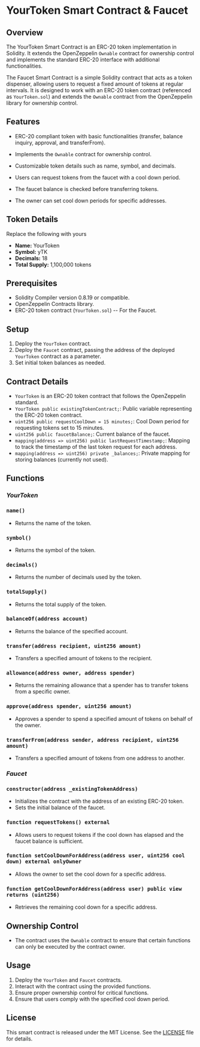 # YourToken Smart Contract & Faucet

## Overview

The YourToken Smart Contract is an ERC-20 token implementation in Solidity. It extends the OpenZeppelin `Ownable` contract for ownership control and implements the standard ERC-20 interface with additional functionalities.

The Faucet Smart Contract is a simple Solidity contract that acts as a token dispenser, allowing users to request a fixed amount of tokens at regular intervals. It is designed to work with an ERC-20 token contract (referenced as `YourToken.sol`) and extends the `Ownable` contract from the OpenZeppelin library for ownership control.

## Features

- ERC-20 compliant token with basic functionalities (transfer, balance inquiry, approval, and transferFrom).
- Implements the `Ownable` contract for ownership control.
- Customizable token details such as name, symbol, and decimals.

- Users can request tokens from the faucet with a cool down period.
- The faucet balance is checked before transferring tokens.
- The owner can set cool down periods for specific addresses.

## Token Details

Replace the following with yours

- **Name:** YourToken
- **Symbol:** yTK
- **Decimals:** 18
- **Total Supply:** 1,100,000 tokens

## Prerequisites

- Solidity Compiler version 0.8.19 or compatible.
- OpenZeppelin Contracts library.
- ERC-20 token contract (`YourToken.sol`) -- For the Faucet.

## Setup

1. Deploy the `YourToken` contract.
2. Deploy the `Faucet` contract, passing the address of the deployed `YourToken` contract as a parameter.
3. Set initial token balances as needed.

## Contract Details

- `YourToken` is an ERC-20 token contract that follows the OpenZeppelin standard.
- `YourToken public existingTokenContract;`: Public variable representing the ERC-20 token contract.
- `uint256 public requestCoolDown = 15 minutes;`: Cool Down period for requesting tokens set to 15 minutes.
- `uint256 public faucetBalance;`: Current balance of the faucet.
- `mapping(address => uint256) public lastRequestTimestamp;`: Mapping to track the timestamp of the last token request for each address.
- `mapping(address => uint256) private _balances;`: Private mapping for storing balances (currently not used).

## Functions

### *YourToken*

### `name()`

- Returns the name of the token.

### `symbol()`

- Returns the symbol of the token.

### `decimals()`

- Returns the number of decimals used by the token.

### `totalSupply()`

- Returns the total supply of the token.

### `balanceOf(address account)`

- Returns the balance of the specified account.

### `transfer(address recipient, uint256 amount)`

- Transfers a specified amount of tokens to the recipient.

### `allowance(address owner, address spender)`

- Returns the remaining allowance that a spender has to transfer tokens from a specific owner.

### `approve(address spender, uint256 amount)`

- Approves a spender to spend a specified amount of tokens on behalf of the owner.

### `transferFrom(address sender, address recipient, uint256 amount)`

- Transfers a specified amount of tokens from one address to another.

### *Faucet*

### `constructor(address _existingTokenAddress)`

- Initializes the contract with the address of an existing ERC-20 token.
- Sets the initial balance of the faucet.

### `function requestTokens() external`

- Allows users to request tokens if the cool down has elapsed and the faucet balance is sufficient.

### `function setCoolDownForAddress(address user, uint256 cool down) external onlyOwner`

- Allows the owner to set the cool down for a specific address.

### `function getCoolDownForAddress(address user) public view returns (uint256)`

- Retrieves the remaining cool down for a specific address.  

## Ownership Control

- The contract uses the `Ownable` contract to ensure that certain functions can only be executed by the contract owner.

## Usage

1. Deploy the `YourToken` and `Faucet` contracts.
2. Interact with the contract using the provided functions.
3. Ensure proper ownership control for critical functions.
4. Ensure that users comply with the specified cool down period.

## License

This smart contract is released under the MIT License. See the [LICENSE](./LICENSE) file for details.
